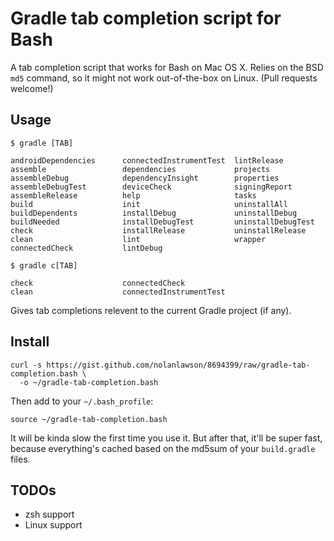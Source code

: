 Gradle tab completion script for Bash
====================

A tab completion script that works for Bash on Mac OS X.  Relies on the BSD ```md5``` command, so it might not work out-of-the-box on Linux.  (Pull requests welcome!)

Usage
-----

```$ gradle [TAB]```

```
androidDependencies      connectedInstrumentTest  lintRelease
assemble                 dependencies             projects
assembleDebug            dependencyInsight        properties
assembleDebugTest        deviceCheck              signingReport
assembleRelease          help                     tasks
build                    init                     uninstallAll
buildDependents          installDebug             uninstallDebug
buildNeeded              installDebugTest         uninstallDebugTest
check                    installRelease           uninstallRelease
clean                    lint                     wrapper
connectedCheck           lintDebug
```

```$ gradle c[TAB]```

```
check                    connectedCheck
clean                    connectedInstrumentTest
```

Gives tab completions relevent to the current Gradle project (if any).

Install
--------

```
curl -s https://gist.github.com/nolanlawson/8694399/raw/gradle-tab-completion.bash \
  -o ~/gradle-tab-completion.bash
```

Then add to your ```~/.bash_profile```:

```
source ~/gradle-tab-completion.bash
```

It will be kinda slow the first time you use it. But after that, it'll be super fast, because everything's cached based on the md5sum of your ```build.gradle``` files.


TODOs
------

* zsh support
* Linux support
